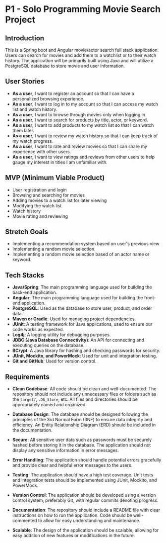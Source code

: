 # P1 - Solo Programming Movie Search Project

## Introduction

This is a Spring boot and Angular movie/actor search full stack application. Users can search for movies and add them to a watchlist or to their watch history.
The application will be primarily built using Java and will utilize a PostgreSQL database to store movie and user information.

## User Stories

- **As a user**, I want to register an account so that I can have a personalized browsing experience.
- **As a user**, I want to log in to my account so that I can access my watch list and watch history.
- **As a user**, I want to browse through movies only when logging in.
- **As a user**, I want to search for products by title, actor, or keyword.
- **As a user**, I want to add products to my watch list so that I can watch them later.
- **As a user**, I want to review my watch history so that I can keep track of my watch progress.
- **As a user**, I want to rate and review movies so that I can share my experience with other users.
- **As a user**, I want to view ratings and reviews from other users to help gauge my interest in titles I am unfamiliar with.


## MVP (Minimum Viable Product)

- User registration and login
- Browsing and searching for movies
- Adding movies to a watch list for later viewing
- Modifying the watch list
- Watch history
- Movie rating and reviewing

## Stretch Goals

- Implementing a recommendation system based on user's previous view
- Implementing a random movie selection.
- Implementing a random movie selection based of an actor name or keyword.

## Tech Stacks

- **Java/Spring**: The main programming language used for building the back-end application.
- **Angular**: The main programming language used for building the front-end application.
- **PostgreSQL**: Used as the database to store user, product, and order data.
- **Maven or Gradle**: Used for managing project dependencies.
- **JUnit**: A testing framework for Java applications, used to ensure our code works as expected.
- **Log4j**: A logging utility for debugging purposes.
- **JDBC (Java Database Connectivity)**: An API for connecting and executing queries on the database.
- **BCrypt**: A Java library for hashing and checking passwords for security.
- **JUnit, Mockito, and PowerMock**: Used for unit and integration testing.
- **Git and GitHub**: Used for version control.

## Requirements

- **Clean Codebase**: All code should be clean and well-documented. The repository should not include any unnecessary files or folders such as the `target/`, `.DS_Store`, etc. All files and directories should be appropriately named and organized.

- **Database Design**: The database should be designed following the principles of the 3rd Normal Form (3NF) to ensure data integrity and efficiency. An Entity Relationship Diagram (ERD) should be included in the documentation.

- **Secure**: All sensitive user data such as passwords must be securely hashed before storing it in the database. The application should not display any sensitive information in error messages.

- **Error Handling**: The application should handle potential errors gracefully and provide clear and helpful error messages to the users.

- **Testing**: The application should have a high test coverage. Unit tests and integration tests should be implemented using JUnit, Mockito, and PowerMock.

- **Version Control**: The application should be developed using a version control system, preferably Git, with regular commits denoting progress.

- **Documentation**: The repository should include a README file with clear instructions on how to run the application. Code should be well-commented to allow for easy understanding and maintenance.

- **Scalable**: The design of the application should be scalable, allowing for easy addition of new features or modifications in the future.

